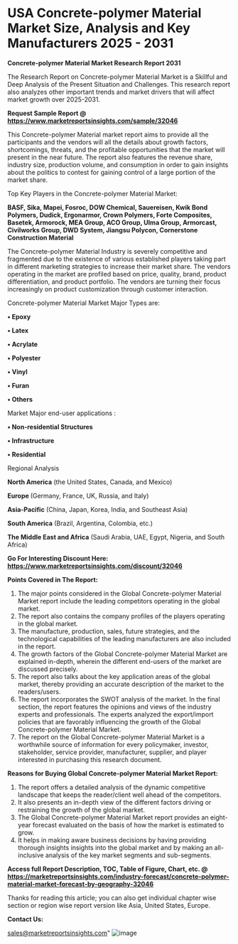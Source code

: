  # USA Concrete-polymer Material Market Size, Analysis and Key Manufacturers 2025 - 2031

<strong>Concrete-polymer Material Market Research Report 2031</strong>

The Research Report on Concrete-polymer Material Market is a Skillful and Deep Analysis of the Present Situation and Challenges. This research report also analyzes other important trends and market drivers that will affect market growth over 2025-2031.

<strong>Request Sample Report @ <a href=https://www.marketreportsinsights.com/sample/32046>https://www.marketreportsinsights.com/sample/32046</a></strong>

This Concrete-polymer Material market report aims to provide all the participants and the vendors will all the details about growth factors, shortcomings, threats, and the profitable opportunities that the market will present in the near future. The report also features the revenue share, industry size, production volume, and consumption in order to gain insights about the politics to contest for gaining control of a large portion of the market share.

Top Key Players in the Concrete-polymer Material Market:

<strong>BASF, Sika, Mapei, Fosroc, DOW Chemical, Sauereisen, Kwik Bond Polymers, Dudick, Ergonarmor, Crown Polymers, Forte Composites, Basetek, Armorock, MEA Group, ACO Group, Ulma Group, Armorcast, Civilworks Group, DWD System, Jiangsu Polycon, Cornerstone Construction Material</strong>

The Concrete-polymer Material Industry is severely competitive and fragmented due to the existence of various established players taking part in different marketing strategies to increase their market share. The vendors operating in the market are profiled based on price, quality, brand, product differentiation, and product portfolio. The vendors are turning their focus increasingly on product customization through customer interaction.

Concrete-polymer Material Market Major Types are:

<strong>• Epoxy

• Latex

• Acrylate

• Polyester

• Vinyl

• Furan

• Others</strong>

Market Major end-user applications :

<strong>• Non-residential Structures

• Infrastructure

• Residential</strong>

Regional Analysis

</u><strong><b>North America</b></strong> (the United States, Canada, and Mexico)

<strong><b>Europe </b></strong>(Germany, France, UK, Russia, and Italy)

<strong><b>Asia-Pacific</b></strong> (China, Japan, Korea, India, and Southeast Asia)

<strong><b>South America</b></strong> (Brazil, Argentina, Colombia, etc.)

<strong><b>The Middle East and Africa</b></strong> (Saudi Arabia, UAE, Egypt, Nigeria, and South Africa)

<strong>Go For Interesting Discount Here: <a href=https://www.marketreportsinsights.com/discount/32046>https://www.marketreportsinsights.com/discount/32046</a></strong>

<strong>Points Covered in The Report:</strong>
<ol>
  <li>The major points considered in the Global Concrete-polymer Material Market report include the leading competitors operating in the global market.</li>
  <li>The report also contains the company profiles of the players operating in the global market.</li>
  <li>The manufacture, production, sales, future strategies, and the technological capabilities of the leading manufacturers are also included in the report.</li>
  <li>The growth factors of the Global Concrete-polymer Material Market are explained in-depth, wherein the different end-users of the market are discussed precisely.</li>
  <li>The report also talks about the key application areas of the global market, thereby providing an accurate description of the market to the readers/users.</li>
  <li>The report incorporates the SWOT analysis of the market. In the final section, the report features the opinions and views of the industry experts and professionals. The experts analyzed the export/import policies that are favorably influencing the growth of the Global Concrete-polymer Material Market.</li>
  <li>The report on the Global Concrete-polymer Material Market is a worthwhile source of information for every policymaker, investor, stakeholder, service provider, manufacturer, supplier, and player interested in purchasing this research document.</li>
</ol>
<strong>Reasons for Buying Global Concrete-polymer Material Market Report:</strong>

<ol>
  <li>The report offers a detailed analysis of the dynamic competitive landscape that keeps the reader/client well ahead of the competitors.</li>
  <li>It also presents an in-depth view of the different factors driving or restraining the growth of the global market.</li>
  <li>The Global Concrete-polymer Material Market report provides an eight-year forecast evaluated on the basis of how the market is estimated to grow.</li>
  <li>It helps in making aware business decisions by having providing thorough insights insights into the global market and by making an all-inclusive analysis of the key market segments and sub-segments.</li>
</ol>
<strong>Access full Report Description, TOC, Table of Figure, Chart, etc. @ <a href=https://marketreportsinsights.com/industry-forecast/concrete-polymer-material-market-forecast-by-geography-32046>https://marketreportsinsights.com/industry-forecast/concrete-polymer-material-market-forecast-by-geography-32046</a></strong>


Thanks for reading this article; you can also get individual chapter wise section or region wise report version like Asia, United States, Europe.

<strong>Contact Us:</strong>

sales@marketreportsinsights.com"
![image](https://github.com/user-attachments/assets/d0b70ea3-2987-4e5a-95be-9cac4c8fea35)
